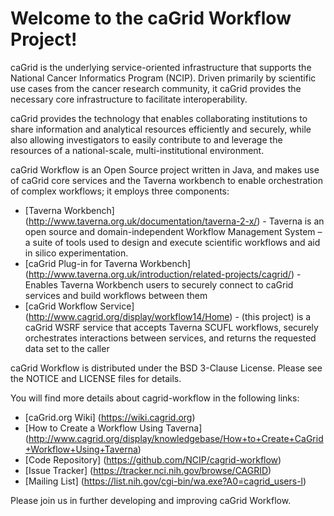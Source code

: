 Welcome to the caGrid Workflow Project!
=====================================

caGrid is the underlying service-oriented infrastructure that supports the National Cancer Informatics Program (NCIP). 
Driven primarily by scientific use cases from the cancer research community, it caGrid provides the necessary core 
infrastructure to facilitate interoperability.

caGrid provides the technology that enables collaborating institutions to share information and analytical resources 
efficiently and securely, while also allowing investigators to easily contribute to and leverage the resources of a 
national-scale, multi-institutional environment.

caGrid Workflow is an Open Source project written in Java, and makes use of caGrid core services and the Taverna
workbench to enable orchestration of complex workflows; it employs three components:
 * [Taverna Workbench] (http://www.taverna.org.uk/documentation/taverna-2-x/) - Taverna is an open source and domain-independent Workflow Management System – a suite of tools used to design and execute scientific workflows and aid in silico experimentation.
 * [caGrid Plug-in for Taverna Workbench] (http://www.taverna.org.uk/introduction/related-projects/cagrid/) - Enables Taverna Workbench users to securely connect to caGrid services and build workflows between them
 * [caGrid Workflow Service] (http://www.cagrid.org/display/workflow14/Home) - (this project) is a caGrid WSRF service that accepts Taverna SCUFL workflows, securely orchestrates interactions between services, and returns the requested data set to the caller

caGrid Workflow is distributed under the BSD 3-Clause License. Please see the NOTICE and LICENSE files for details.

You will find more details about cagrid-workflow in the following links:

 * [caGrid.org Wiki] (https://wiki.cagrid.org)
 * [How to Create a Workflow Using Taverna] (http://www.cagrid.org/display/knowledgebase/How+to+Create+CaGrid+Workflow+Using+Taverna)
 * [Code Repository] (https://github.com/NCIP/cagrid-workflow)
 * [Issue Tracker] (https://tracker.nci.nih.gov/browse/CAGRID)
 * [Mailing List] (https://list.nih.gov/cgi-bin/wa.exe?A0=cagrid_users-l)

Please join us in further developing and improving caGrid Workflow.
